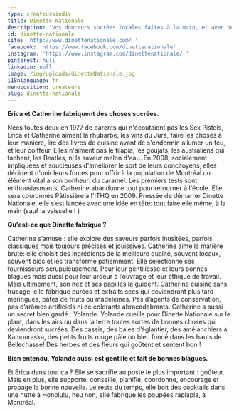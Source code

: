 ```yaml
---
type: createursindiv
title: Dinette Nationale
description: "Vos douceurs sucrées locales faites à la main, et avec beaucoup d'amour!"
id: dinette-nationale
site: 'http://www.dinettenationale.com/ '
facebook: 'https://www.facebook.com/dinettenationale'
instagram: 'https://www.instagram.com/dinettenationale/ '
pinterest: null
linkedin: null
image: /img/uploads/dinetteNationale.jpg
i18nlanguage: fr
menuposition: createurs
slug: dinette-nationale
---
```

**Erica et Catherine fabriquent des choses sucrées.**

Nées toutes deux en 1977 de parents qui n'écoutaient pas les Sex Pistols, Erica et Catherine aiment la rhubarbe, les vins du Jura, faire les choses à leur manière, lire des livres de cuisine avant de s'endormir, allumer un feu, et leur coiffeur. Elles n'aiment pas le tilapia, les goujats, les australiens qui tachent, les Beatles, ni la saveur melon d'eau. En 2008, socialement impliquées et soucieuses d'améliorer le sort de leurs concitoyens, elles décident d'unir leurs forces pour offrir à la population de Montréal un élément vital à son bonheur: du caramel. Les premiers tests sont enthousiasmants. Catherine abandonne tout pour retourner à l'école. Elle sera couronnée Pâtissière à l'ITHQ en 2009. Pressée de démarrer Dinette Nationale, elle s’est lancée avec une idée en tête: tout faire elle même, à la main (sauf la vaisselle ! )

**Qu'est-ce que Dinette fabrique ?**

Catherine s’amuse : elle explore des saveurs parfois inusitées, parfois classiques mais toujours précises et jouissives. Catherine aime la matière brute: elle choisit des ingrédients de la meilleure qualité, souvent locaux, souvent bios et les transforme patiemment. Elle sélectionne ses fournisseurs scrupuleusement. Pour leur gentillesse et leurs bonnes blagues mais aussi pour leur ardeur à l’ouvrage et leur éthique de travail. Mais ultimement, son nez et ses papilles la guident. Catherine cuisine sans trucage: elle fabrique purées et extraits secs qui deviendront plus tard meringues, pâtes de fruits ou madeleines. Pas d’agents de conservation, pas d’arômes artificiels ni de colorants abracadabrants. Catherine a aussi un secret bien gardé : Yolande. Yolande cueille pour Dinette Nationale sur le plant, dans les airs ou dans la terre toutes sortes de bonnes choses qui deviendront sucrées. Des cassis, des baies d’églantier, des amélanchiers à Kamouraska, des petits fruits rouge pâle ou bleu foncé dans les hauts de Bellechasse! Des herbes et des fleurs qui goûtent et sentent bon !

**Bien entendu, Yolande aussi est gentille et fait de bonnes blagues.**

Et Erica dans tout ça ? Elle se sacrifie au poste le plus important : goûteur. Mais en plus, elle supporte, conseille, planifie, coordonne, encourage et propage la bonne nouvelle. Le reste du temps, elle boit des cocktails dans une hutte à Honolulu, heu non, elle fabrique les poupées raplapla, à Montréal.



